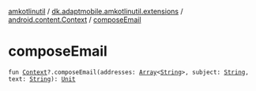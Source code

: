 [amkotlinutil](../../index.md) / [dk.adaptmobile.amkotlinutil.extensions](../index.md) / [android.content.Context](index.md) / [composeEmail](compose-email.md)

# composeEmail

`fun `[`Context`](https://developer.android.com/reference/android/content/Context.html)`?.composeEmail(addresses: `[`Array`](https://kotlinlang.org/api/latest/jvm/stdlib/kotlin/-array/index.html)`<`[`String`](https://kotlinlang.org/api/latest/jvm/stdlib/kotlin/-string/index.html)`>, subject: `[`String`](https://kotlinlang.org/api/latest/jvm/stdlib/kotlin/-string/index.html)`, text: `[`String`](https://kotlinlang.org/api/latest/jvm/stdlib/kotlin/-string/index.html)`): `[`Unit`](https://kotlinlang.org/api/latest/jvm/stdlib/kotlin/-unit/index.html)